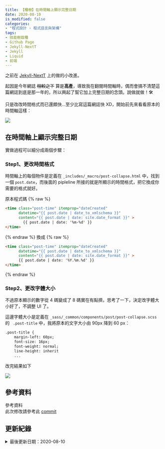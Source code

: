 ```yaml
---
title: 【種樹】在時間軸上顯示完整日期
date: 2020-08-10
is_modified: false
categories:
- "程式設計 › 程式語言與架構"
tags:
- 技能樹栽種
- Github Page
- Jekyll-NextT
- Jekyll
- Liquid
- 前端
--- 
```


之前在 [Jekyll-NextT](https://github.com/Simpleyyt/jekyll-theme-next) 上的做的小改進。
  
起因是今年網誌 ~~相較之下~~ 算是**高產**，導致我在翻閱時間軸時，偶而會搞不清楚這篇網誌到底是那一年的，所以興起了幫它加上完整日期的念頭。說做就做！:hammer_and_wrench:

<!--more-->
<p class="paragraph-spacing"></p>

只是改改時間格式而已還頗快...至少比寫這篇網誌快 XD，開始前先來看看原本的時間軸這樣：

<p class="illustration">
    <img src="https://imgur.com/lSxk5nt.png">
</p>


## 在時間軸上顯示完整日期
實做過程可以細分成兩個步驟：


### Step1、更改時間格式
時間軸上的每個物件是定義在 `_includes/_macro/post-collapse.html` 中，找到一個 `post.date`，而後面的 pipleline 所接的就是所顯示的時間格式，把它換成你需要的格式就好。

原本程式碼
{% raw %}
```html
<time class="post-time" itemprop="dateCreated"
      datetime="{{ post.date | date_to_xmlschema }}"
      content="{{ post.date | date: site.date_format }}" >
        {{ post.date | date: '%m-%d' }}
</time>
```
{% endraw %}
換成
{% raw %}
```html
<time class="post-time" itemprop="dateCreated"
      datetime="{{ post.date | date_to_xmlschema }}"
      content="{{ post.date | date: site.date_format }}" >
      {{ post.date | date: '%Y.%m.%d' }}
</time>
```
{% endraw %}



### Step2、更改字體大小
不過原本顯示的數字從 4 碼變成了 8 碼實在有點擠，思考了一下，決定改字體大小好了，不調整 UI 了。


這邊字體大小是定義在 `_sass/_common/components/post/post-collapse.scss` 的 ` .post-title` 中，我將原本的文字大小由 90px 降到 60 px：


```html
.post-title {
    margin-left: 60px;   
    font-size: 16px;
    font-weight: normal;
    line-height: inherit
    ...
```

改完結果如下
<p class="illustration">
    <img src="https://imgur.com/Du36sTn.png">
</p>



## 參考資料 
<div class="alert info"> 
<div class="head">參考資料</div>
此次修改請參考此 <a href="https://github.com/CynthiaChuang/CynthiaChuang.github.io/commit/5cd5dc871594a5d7a43b971f1bb2e9b6cf889356">commit</a>
</div>

 

## 更新紀錄
<details class="update_stamp">
  <summary>最後更新日期：2020-08-10</summary>
  <ul>
    <li>2020-08-10 發布</li>
    <li>2020-08-07 完稿</li>
    <li>2020-07-22 起稿</li>
  </ul>
</details>